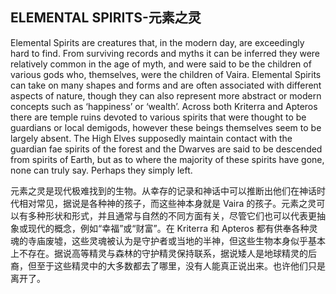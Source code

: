 ## ELEMENTAL SPIRITS-元素之灵

Elemental Spirits are creatures that, in the modern day, are exceedingly hard to find. From surviving records and myths it can be inferred they were relatively common in the age of myth, and were said to be the children of various gods who, themselves, were the children of Vaira. Elemental Spirits can take on many shapes and forms and are often associated with different aspects of nature, though they can also represent more abstract or modern concepts such as ‘happiness’ or ‘wealth’. Across both Kriterra and Apteros there are temple ruins devoted to various spirits that were thought to be guardians or local demigods, however these beings themselves seem to be largely absent. The High Elves supposedly maintain contact with the guardian fae spirits of the forest and the Dwarves are said to be descended from spirits of Earth, but as to where the majority of these spirits have gone, none can truly say. Perhaps they simply left.

元素之灵是现代极难找到的生物。从幸存的记录和神话中可以推断出他们在神话时代相对常见，据说是各种神的孩子，而这些神本身就是 Vaira 的孩子。元素之灵可以有多种形状和形式，并且通常与自然的不同方面有关，尽管它们也可以代表更抽象或现代的概念，例如“幸福”或“财富”。在 Kriterra 和 Apteros 都有供奉各种灵魂的寺庙废墟，这些灵魂被认为是守护者或当地的半神，但这些生物本身似乎基本上不存在。据说高等精灵与森林的守护精灵保持联系，据说矮人是地球精灵的后裔，但至于这些精灵中的大多数都去了哪里，没有人能真正说出来。也许他们只是离开了。